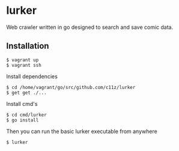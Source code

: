 lurker
======

Web crawler written in go designed to search and save comic data.

## Installation
	$ vagrant up
	$ vagrant ssh

Install dependencies

    $ cd /home/vagrant/go/src/github.com/c11z/lurker
	$ get get ./...

Install cmd's

	$ cd cmd/lurker
	$ go install

Then you can run the basic lurker executable from anywhere

	$ lurker